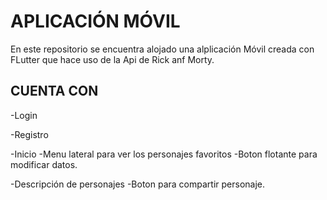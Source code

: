 # APLICACIÓN MÓVIL 

En este repositorio se encuentra alojado una alplicación Móvil creada con FLutter que hace uso de la Api de Rick anf Morty.

## CUENTA CON

-Login

-Registro

-Inicio
-Menu lateral para ver los personajes favoritos
-Boton flotante para modificar datos.
  
-Descripción de personajes
 -Boton para compartir personaje.
